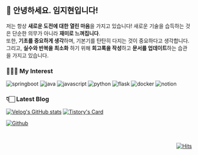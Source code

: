 ## 👋 안녕하세요. 임지현입니다!
저는 항상 **새로운 도전에 대한 열린 마음**을 가지고 있습니다! 새로운 기술을 습득하는 것은 단순한 의무가 아니라 **재미로 느껴집니다**. <br>
또한, **기초를 중요하게 생각**하며, 기본기를 탄탄히 다지는 것이 중요하다고 생각합니다. <br>
그리고, **실수와 반복을 최소화** 하기 위해 **회고록을 작성**하고 **문서를 업데이트**하는 습관을 가지고 있습니다.


### 💁🏻‍♀️ My Interest
![springboot](https://www.codenary.co.kr/widget/github-techstack/api?name=springboot) ![java](https://www.codenary.co.kr/widget/github-techstack/api?name=java) ![javascript](https://www.codenary.co.kr/widget/github-techstack/api?name=javascript) ![python](https://www.codenary.co.kr/widget/github-techstack/api?name=python) ![flask](https://www.codenary.co.kr/widget/github-techstack/api?name=flask) ![docker](https://www.codenary.co.kr/widget/github-techstack/api?name=docker) ![notion](https://www.codenary.co.kr/widget/github-techstack/api?name=notion) 
<!-- <code><img height="35" src="https://skills.thijs.gg/icons?i=ruby&theme=light"></code>
<code><img height="35" src="https://skills.thijs.gg/icons?i=spring&theme=light"></code>
<code><img height="35" src="https://skills.thijs.gg/icons?i=nodejs&theme=light"></code>
<code><img height="35" src="https://skills.thijs.gg/icons?i=mysql&theme=light"></code>
<code><img height="35" src="https://skills.thijs.gg/icons?i=aws&theme=light"></code>
<code><img height="35" src="https://skills.thijs.gg/icons?i=docker&theme=light"></code>
<code><img height="35" src="https://skills.thijs.gg/icons?i=notion&theme=light"></code> -->


### 👇🏻 Latest Blog 

[![Velog's GitHub stats](https://velog-readme-stats.vercel.app/api?name=mic050r)](https://velog.io/@mic050r) [![Tistory's Card](https://github-readme-tistory-card.vercel.app/api?name=rei050r&theme=default)](https://rei050r.tistory.com/)

[![Github](https://www.codenary.co.kr/widget/github/api?username=밤새)](https://www.codenary.co.kr/user-profile/detail/밤새?github_ride=true&utm_source=github)


<br>
<p align="right">
  <a href="https://github.com/mic050r/hit-counter">
    <img src="https://hits.seeyoufarm.com/api/count/incr/badge.svg?url=https%3A%2F%2Fgithub.com%2Fmic050r%2Fhit-counter&count_bg=%23000000&title_bg=%23000000&icon=github.svg&icon_color=%23FFFFFF&title=hits&edge_flat=false" alt="Hits">
  </a>
</p>

<!--<details>

### 🔥 저의 활동입니다!

<details>
  <summary><b>Studying</b></summary>

  [![Readme Card](https://github-readme-stats.vercel.app/api/pin/?username=mic050r&repo=Study_PHP)](https://github.com/mic050r/Study_PHP)
  [![Readme Card](https://github-readme-stats.vercel.app/api/pin/?username=mic050r&repo=TWeeksStudy_JS)](https://github.com/mic050r/TWeeksStudy_JS)
  [![Readme Card](https://github-readme-stats.vercel.app/api/pin/?username=mic050r&repo=TIL)](https://github.com/mic050r/TIL)
  [![Readme Card](https://github-readme-stats.vercel.app/api/pin/?username=MSG-Mirim-Study-Group&repo=2023-TIL_DS-study)](https://github.com/MSG-Mirim-Study-Group/2023-TIL_DS-study)
</details>

<details>
  <summary><b>Education</b></summary>
  
  - 혼공단
  
  [![Readme Card](https://github-readme-stats.vercel.app/api/pin/?username=mic050r&repo=JavaScript_for_studying_alone)](https://github.com/mic050r/JavaScript_for_studying_alone)
  [![Readme Card](https://github-readme-stats.vercel.app/api/pin/?username=mic050r&repo=Python_for_studying_alone)](https://github.com/mic050r/Python_for_studying_alone)

  - 마이크로

  [![Readme Card](https://github-readme-stats.vercel.app/api/pin/?username=mic050r&repo=WebApplication)](https://github.com/mic050r/WebApplication)
</details>

<details>
  <summary><b>Personal</b></summary>

  [![Readme Card](https://github-readme-stats.vercel.app/api/pin/?username=mic050r&repo=Mirim-Prescription)](https://github.com/mic050r/Mirim-Prescription)
  [![Readme Card](https://github-readme-stats.vercel.app/api/pin/?username=mic050r&repo=Java_winter)](https://github.com/mic050r/Java_winter)
  [![Readme Card](https://github-readme-stats.vercel.app/api/pin/?username=mic050r&repo=StarBucks)](https://github.com/mic050r/StarBucks)
  [![Readme Card](https://github-readme-stats.vercel.app/api/pin/?username=mic050r&repo=DoNotSleepAI)](https://github.com/mic050r/DoNotSleepAI)
  [![Readme Card](https://github-readme-stats.vercel.app/api/pin/?username=mic050r&repo=Web-Project)](https://github.com/mic050r/Web-Project)
  [![Readme Card](https://github-readme-stats.vercel.app/api/pin/?username=mic050r&repo=Melody_Beatdown)](https://github.com/mic050r/Melody_Beatdown)
</details>

<details>
  <summary><b>Collaboration</b></summary>

  [![Readme Card](https://github-readme-stats.vercel.app/api/pin/?username=MSG-Mirim-Study-Group&repo=Your-Planet)](https://github.com/MSG-Mirim-Study-Group/Your-Planet)
  [![Readme Card](https://github-readme-stats.vercel.app/api/pin/?username=2023-Test-mate&repo=test-mate-back)](https://github.com/2023-Test-mate/test-mate-back)
  [![Readme Card](https://github-readme-stats.vercel.app/api/pin/?username=GoHong-Coders&repo=TwinklingMenuMatch)](https://github.com/GoHong-Coders/TwinklingMenuMatch)
  [![Readme Card](https://github-readme-stats.vercel.app/api/pin/?username=PostRecall&repo=PostRecall-FE)](https://github.com/PostRecall/PostRecall-FE)
  [![Readme Card](https://github-readme-stats.vercel.app/api/pin/?username=PostRecall&repo=PostRecall-BE)](https://github.com/PostRecall/PostRecall-BE)
  [![Readme Card](https://github-readme-stats.vercel.app/api/pin/?username=23MITHON&repo=MiriDo)](https://github.com/23MITHON/MiriDo)
</details>
-->
